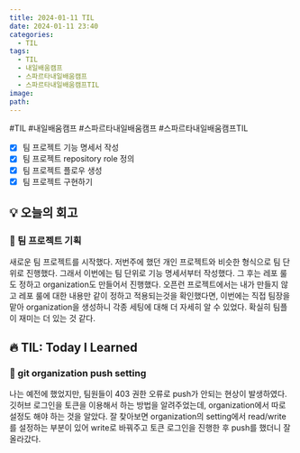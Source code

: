 ```yaml
---
title: 2024-01-11 TIL
date: 2024-01-11 23:40
categories:
  - TIL
tags:
  - TIL
  - 내일배움캠프
  - 스파르타내일배움캠프
  - 스파르타내일배움캠프TIL
image: 
path:
---
```

#TIL #내일배움캠프 #스파르타내일배움캠프 #스파르타내일배움캠프TIL 

- [x] 팀 프로젝트 기능 명세서 작성
- [x] 팀 프로젝트 repository role 정의
- [x] 팀 프로젝트 플로우 생성
- [x] 팀 프로젝트 구현하기

## 💡 오늘의 회고
### 👀 팀 프로젝트 기획
새로운 팀 프로젝트를 시작했다. 저번주에 했던 개인 프로젝트와 비슷한 형식으로 팀 단위로 진행했다. 그래서 이번에는 팀 단위로 기능 명세서부터 작성했다. 그 후는 레포 룰도 정하고 organization도 만들어서 진행했다. 오픈런 프로젝트에서는 내가 만들지 않고 레포 룰에 대한 내용만 같이 정하고 적용되는것을 확인했다면, 이번에는 직접 팀장을 맡아 organization을 생성하니 각종 세팅에 대해 더 자세히 알 수 있었다.
확실히 팀플이 재미는 더 있는 것 같다.


## 🔥 TIL: Today I Learned
### 👀 git organization push setting
나는 예전에 했었지만, 팀원들이 403 권한 오류로 push가 안되는 현상이 발생하였다. 깃허브 로그인을 토큰을 이용해서 하는 방법을 알려주었는데, organization에서 따로 설정도 해야 하는 것을 알았다. 잘 찾아보면 organization의 setting에서 read/write를 설정하는 부분이 있어 write로 바꿔주고 토큰 로그인을 진행한 후 push를 했더니 잘 올라갔다.
